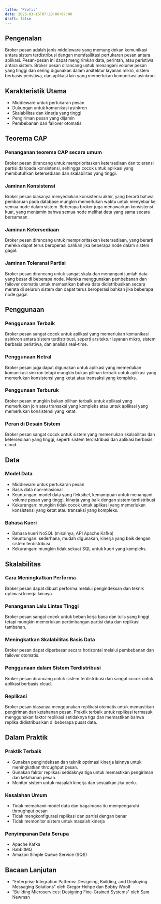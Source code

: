 ```yaml
---
title: 'Profil'
date: 2025-03-16T07:20:00+07:00
draft: false
---
```


## **Pengenalan**

Broker pesan adalah jenis middleware yang memungkinkan komunikasi antara sistem terdistribusi dengan memfasilitasi pertukaran pesan antara aplikasi. Pesan-pesan ini dapat mengirimkan data, perintah, atau peristiwa antara sistem. Broker pesan dirancang untuk menangani volume pesan yang tinggi dan sering digunakan dalam arsitektur layanan mikro, sistem berbasis peristiwa, dan aplikasi lain yang memerlukan komunikasi asinkron.

## **Karakteristik Utama**

- Middleware untuk pertukaran pesan
- Dukungan untuk komunikasi asinkron
- Skalabilitas dan kinerja yang tinggi
- Pengiriman pesan yang dijamin
- Pembebanan dan failover otomatis

## **Teorema CAP**

### **Penanganan teorema CAP secara umum**

Broker pesan dirancang untuk memprioritaskan ketersediaan dan toleransi partisi daripada konsistensi, sehingga cocok untuk aplikasi yang membutuhkan ketersediaan dan skalabilitas yang tinggi.

### **Jaminan Konsistensi**

Broker pesan biasanya menyediakan konsistensi akhir, yang berarti bahwa pembaruan pada database mungkin memerlukan waktu untuk menyebar ke semua node dalam sistem. Beberapa broker juga menawarkan konsistensi kuat, yang menjamin bahwa semua node melihat data yang sama secara bersamaan.

### **Jaminan Ketersediaan**

Broker pesan dirancang untuk memprioritaskan ketersediaan, yang berarti mereka dapat terus beroperasi bahkan jika beberapa node dalam sistem gagal.

### **Jaminan Toleransi Partisi**

Broker pesan dirancang untuk sangat skala dan menangani jumlah data yang besar di beberapa node. Mereka menggunakan pembebanan dan failover otomatis untuk memastikan bahwa data didistribusikan secara merata di seluruh sistem dan dapat terus beroperasi bahkan jika beberapa node gagal.

## **Penggunaan**

### **Penggunaan Terbaik**

Broker pesan sangat cocok untuk aplikasi yang memerlukan komunikasi asinkron antara sistem terdistribusi, seperti arsitektur layanan mikro, sistem berbasis peristiwa, dan analisis real-time.

### **Penggunaan Netral**

Broker pesan juga dapat digunakan untuk aplikasi yang memerlukan komunikasi sinkron tetapi mungkin bukan pilihan terbaik untuk aplikasi yang memerlukan konsistensi yang ketat atau transaksi yang kompleks.

### **Penggunaan Terburuk**

Broker pesan mungkin bukan pilihan terbaik untuk aplikasi yang memerlukan join atau transaksi yang kompleks atau untuk aplikasi yang memerlukan konsistensi yang ketat.

### **Peran di Desain Sistem**

Broker pesan sangat cocok untuk sistem yang memerlukan skalabilitas dan ketersediaan yang tinggi, seperti sistem terdistribusi dan aplikasi berbasis cloud.

## Data

### **Model Data**

- Middleware untuk pertukaran pesan
- Basis data non-relasional
- Keuntungan: model data yang fleksibel, kemampuan untuk menangani volume pesan yang tinggi, kinerja yang baik dengan sistem terdistribusi
- Kekurangan: mungkin tidak cocok untuk aplikasi yang memerlukan konsistensi yang ketat atau transaksi yang kompleks.

### **Bahasa Kueri**

- Bahasa kueri NoSQL (misalnya, API Apache Kafka)
- Keuntungan: sederhana, mudah digunakan, kinerja yang baik dengan sistem terdistribusi
- Kekurangan: mungkin tidak sekuat SQL untuk kueri yang kompleks.

## **Skalabilitas**

### **Cara Meningkatkan Performa**

Broker pesan dapat dibuat performa melalui pengindeksan dan teknik optimasi kinerja lainnya.

### **Penanganan Lalu Lintas Tinggi**

Broker pesan sangat cocok untuk beban kerja baca dan tulis yang tinggi tetapi mungkin memerlukan pertimbangan partisi data dan replikasi tambahan.

### Meningkatkan Skalabilitas Basis Data

Broker pesan dapat diperbesar secara horizontal melalui pembebanan dan failover otomatis.

### **Penggunaan dalam Sistem Terdistribusi**

Broker pesan dirancang untuk sistem terdistribusi dan sangat cocok untuk aplikasi berbasis cloud.

### **Replikasi**

Broker pesan biasanya menggunakan replikasi otomatis untuk memastikan pengiriman dan ketahanan pesan. Praktik terbaik untuk replikasi termasuk menggunakan faktor replikasi setidaknya tiga dan memastikan bahwa replika didistribusikan di beberapa pusat data.

## Dalam Praktik

### Praktik Terbaik

- Gunakan pengindeksan dan teknik optimasi kinerja lainnya untuk meningkatkan throughput pesan.
- Gunakan faktor replikasi setidaknya tiga untuk memastikan pengiriman dan ketahanan pesan.
- Monitor sistem untuk masalah kinerja dan sesuaikan jika perlu.

### Kesalahan Umum

- Tidak memahami model data dan bagaimana itu mempengaruhi throughput pesan
- Tidak mengkonfigurasi replikasi dan partisi dengan benar
- Tidak memonitor sistem untuk masalah kinerja

### Penyimpanan Data Serupa

- Apache Kafka
- RabbitMQ
- Amazon Simple Queue Service (SQS)

## Bacaan Lanjutan

- "Enterprise Integration Patterns: Designing, Building, and Deploying Messaging Solutions" oleh Gregor Hohpe dan Bobby Woolf
- "Building Microservices: Designing Fine-Grained Systems" oleh Sam Newman
